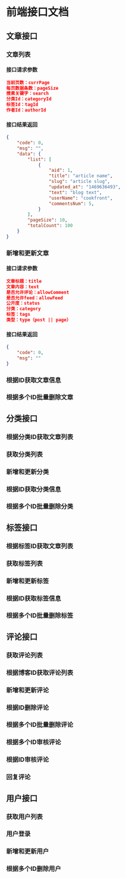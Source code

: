 前端接口文档
========

## 文章接口

### 文章列表

#### 接口请求参数

```json
当前页数：currPage
每页数据条数：pageSize
搜素关键字：search
分类Id：categoryId
标签Id：tagId
作者Id：authorId
```

#### 接口结果返回

```json
{
	"code": 0,
	"msg": "",
	"data": {
		"list": [
			{
				"aid": 1,
				"title": "article name",
				"slug": "article slug",
				"updated_at": "1469636493",
				"text": "blog text",
				"userName": "cookfront",
				"commentsNum": 5,
			}
		],
		"pageSize": 10,
		"totalCount": 100
	}
}
```

### 新增和更新文章

#### 接口请求参数

```json
文章标题：title
文章内容：text
是否允许评论：allowComment
是否允许feed：allowFeed
公开度：status
分类：category
标签：tags
类型：type（post || page）
```

#### 接口结果返回

```json
{
	"code": 0,
	"msg": ""
}
```

### 根据ID获取文章信息

### 根据多个ID批量删除文章

## 分类接口

### 根据分类ID获取文章列表

### 获取分类列表

### 新增和更新分类

### 根据ID获取分类信息

### 根据多个ID批量删除分类

## 标签接口

### 根据标签ID获取文章列表

### 获取标签列表

### 新增和更新标签

### 根据ID获取标签信息

### 根据多个ID批量删除标签

## 评论接口

### 获取评论列表

### 根据博客ID获取评论列表

### 新增和更新评论

### 根据ID删除评论

### 根据多个ID批量删除评论

### 根据多个ID审核评论

### 根据ID审核评论

### 回复评论

## 用户接口

### 获取用户列表

### 用户登录

### 新增和更新用户

### 根据多个ID删除用户
